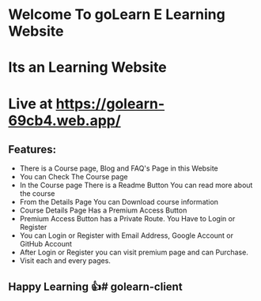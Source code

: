 # Welcome To goLearn E Learning Website
# Its an Learning Website
# Live at https://golearn-69cb4.web.app/
## Features: 
* There is a Course page, Blog and FAQ's Page in this Website
* You can Check The Course page
* In the Course page There is a Readme Button You can read more about the course
* From the Details Page You can Download course information
* Course Details Page Has a Premium Access Button
* Premium Access Button has a Private Route. You Have to Login or Register
* You can Login or Register with Email Address, Google Account or GitHub Account
* After Login or Register you can visit premium page and can Purchase.
* Visit each and every pages.
## Happy Learning :+1:#   g o l e a r n - c l i e n t  
 